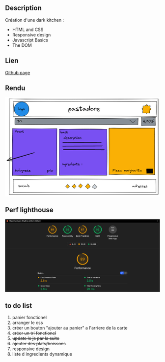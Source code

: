 ## Description

Création d'une dark kitchen : 
- HTML and CSS
- Responsive design
- Javascript Basics
- The DOM

## Lien

[Github page](https://Martiware-99.github.io/Dark-Kitchen/)

## Rendu

![Rendu](images/rendu.png)

## Perf lighthouse

![Perf](images/perf.png)

## to do list
1. panier fonctionel
2. arranger le css
3. créer un bouton "ajouter au panier" a l'arriere de la carte
4. ~~créer un tri fonctionel~~
6. ~~update le js par la suite~~
7. ~~ajouter des plats/boissons~~
8. responsive design
9. liste d ingredients dynamique

